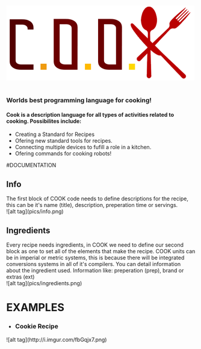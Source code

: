 ![alt tag](pics/cook-color.png)
<h1> </h1>
<h3>Worlds best programming language for cooking!</h3>

<h4>Cook is a description language for all types of activities related to cooking. Possibilites include:</h4>

<ul>
    <li>Creating a Standard for Recipes</li>
    <li>Ofering new standard tools for recipes.</li>
    <li>Connecting multiple devices to fufill a role in a kitchen.</li>
    <li>Ofering commands for cooking robots!</li>
</ul>

#DOCUMENTATION
<h2>Info</h2>
The first block of COOK code needs to define descriptions for the recipe, this can be it's name (title), description, preperation time or servings.
<br>
![alt tag](pics/info.png)
    
<h2>Ingredients</h2>
Every recipe needs ingredients, in COOK we need to define our second block as one to set all of the elements that make the recipe.
COOK units can be in imperial or metric systems, this is because there will be integrated conversions systems in all of it's compilers.
You can detail information about the ingredient used. Information like: preperation (prep), brand or extras (ext)
<br>
![alt tag](pics/ingredients.png)

# EXAMPLES
<ul>
    <h3><li>Cookie Recipe</li></h3>
</ul>
![alt tag](http://i.imgur.com/fbGqjx7.png)